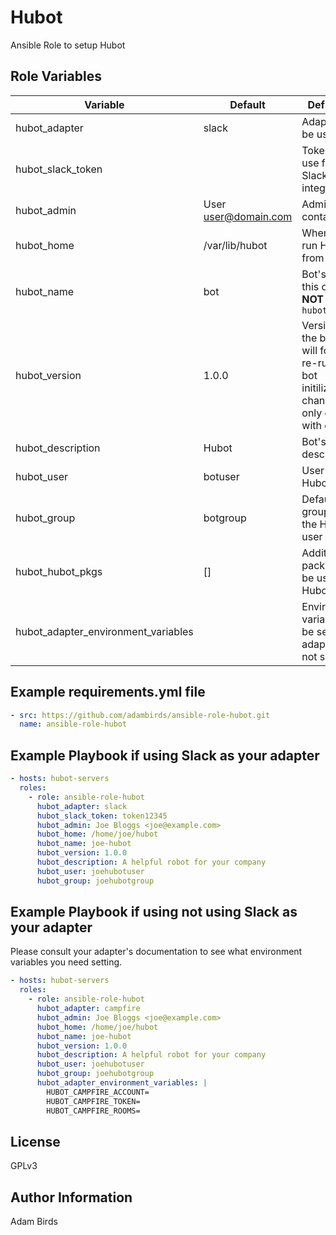 Hubot
=====

Ansible Role to setup Hubot

Role Variables
--------------

| Variable | Default | Definition |
|----------|---------|------------|
| hubot_adapter | slack | Adapter to be used |
| hubot_slack_token | | Token to use for Slack integration |
| hubot_admin | User <user@domain.com> | Admin contact |
| hubot_home | /var/lib/hubot | Where to run Hubot from |
| hubot_name | bot | Bot's name, this can **NOT** be `hubot`|
| hubot_version | 1.0.0 | Version of the bot, this will force to re-run the bot initilization if changed, only change with caution |
| hubot_description | Hubot | Bot's description |
| hubot_user | botuser | User to run Hubot as |
| hubot_group | botgroup | Default group for the Hubot user |
| hubot_hubot_pkgs | [] | Additional packages to be used by Hubot |
| hubot_adapter_environment_variables | | Environment variables to be set if adapter is not slack.  |

Example **requirements.yml** file
----------------

``` yaml
- src: https://github.com/adambirds/ansible-role-hubot.git
  name: ansible-role-hubot
```

Example Playbook if using Slack as your adapter
----------------

``` yaml
- hosts: hubot-servers
  roles:
    - role: ansible-role-hubot
      hubot_adapter: slack
      hubot_slack_token: token12345
      hubot_admin: Joe Bloggs <joe@example.com>
      hubot_home: /home/joe/hubot
      hubot_name: joe-hubot
      hubot_version: 1.0.0
      hubot_description: A helpful robot for your company
      hubot_user: joehubotuser
      hubot_group: joehubotgroup
```

Example Playbook if using not using Slack as your adapter
----------------

Please consult your adapter's documentation to see what environment variables you need setting.

``` yaml
- hosts: hubot-servers
  roles:
    - role: ansible-role-hubot
      hubot_adapter: campfire
      hubot_admin: Joe Bloggs <joe@example.com>
      hubot_home: /home/joe/hubot
      hubot_name: joe-hubot
      hubot_version: 1.0.0
      hubot_description: A helpful robot for your company
      hubot_user: joehubotuser
      hubot_group: joehubotgroup
      hubot_adapter_environment_variables: |
        HUBOT_CAMPFIRE_ACCOUNT=
        HUBOT_CAMPFIRE_TOKEN=
        HUBOT_CAMPFIRE_ROOMS=
```

License
-------

GPLv3

Author Information
------------------

Adam Birds